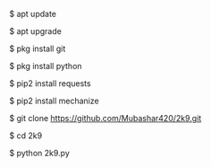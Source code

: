 $ apt update

$ apt upgrade

$ pkg install git

$ pkg install python

$ pip2 install requests 

$ pip2 install mechanize

$ git clone https://github.com/Mubashar420/2k9.git

$ cd 2k9

$ python 2k9.py

